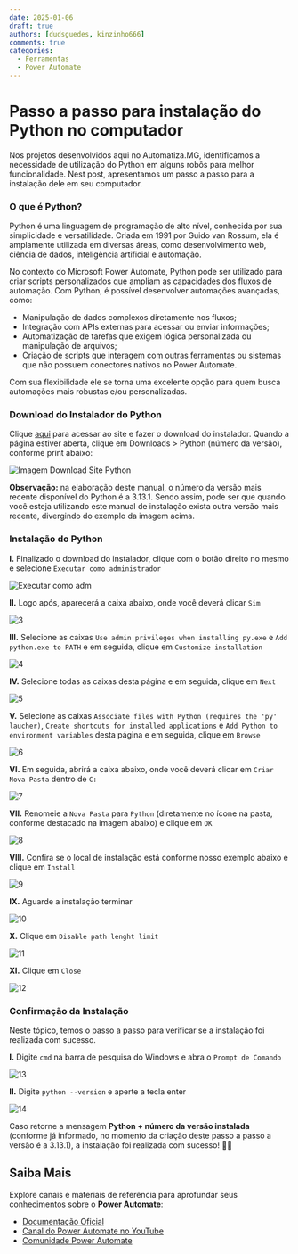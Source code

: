 ```yaml
---
date: 2025-01-06
draft: true
authors: [dudsguedes, kinzinho666]
comments: true
categories:
  - Ferramentas
  - Power Automate
---
```


# Passo a passo para instalação do Python no computador

Nos projetos desenvolvidos aqui no Automatiza.MG, identificamos a necessidade de utilização do Python em alguns robôs para melhor funcionalidade. Nest post, apresentamos um passo a passo para a instalação dele em seu computador. 

<!-- more -->   

### **O que é Python?**

Python é uma linguagem de programação de alto nível, conhecida por sua simplicidade e versatilidade. Criada em 1991 por Guido van Rossum, ela é amplamente utilizada em diversas áreas, como desenvolvimento web, ciência de dados, inteligência artificial e automação.

No contexto do Microsoft Power Automate, Python pode ser utilizado para criar scripts personalizados que ampliam as capacidades dos fluxos de automação. Com Python, é possível desenvolver automações avançadas, como:

* Manipulação de dados complexos diretamente nos fluxos;
* Integração com APIs externas para acessar ou enviar informações;
* Automatização de tarefas que exigem lógica personalizada ou manipulação de arquivos;
* Criação de scripts que interagem com outras ferramentas ou sistemas que não possuem conectores nativos no Power Automate.

Com sua flexibilidade ele se torna uma excelente opção para quem busca automações mais robustas e/ou personalizadas.


### **Download do Instalador do Python**

Clique [aqui](https://www.python.org/downloads/) para acessar ao site e fazer o download do instalador. Quando a página estiver aberta, clique em Downloads > Python (número da versão), conforme print abaixo: 

![Imagem Download Site Python](https://github.com/user-attachments/assets/d45dd156-dba9-4f9c-9736-9a4c500ddff1)

**Observação:** na elaboração deste manual, o número da versão mais recente disponível do Python é a 3.13.1. Sendo assim, pode ser que quando você esteja utilizando este manual de instalação exista outra versão mais recente, divergindo do exemplo da imagem acima.

### **Instalação do Python**

**I.** Finalizado o download do instalador, clique com o botão direito no mesmo e selecione `Executar como administrador`

![Executar como adm](https://github.com/user-attachments/assets/ad8c833c-03d9-470c-812f-aec76b563ebe)

**II.** Logo após, aparecerá a caixa abaixo, onde você deverá clicar `Sim`

![3](https://github.com/user-attachments/assets/45580947-1052-4da2-9ef6-fc32f32250de)


**III.** Selecione as caixas `Use admin privileges when installing py.exe` e `Add python.exe to PATH` e em seguida, clique em `Customize installation` 

![4](https://github.com/user-attachments/assets/e926daa8-322d-4228-8fd9-ac2356887810)



**IV.** Selecione todas as caixas desta página e em seguida, clique em `Next` 

![5](https://github.com/user-attachments/assets/266a9769-39ef-4b23-a8ba-952f209ac120)



**V.** Selecione as caixas `Associate files with Python (requires the 'py' laucher)`, `Create shortcuts for installed applications` e `Add Python to environment variables` desta página e em seguida, clique em `Browse` 


![6](https://github.com/user-attachments/assets/c13108bf-aded-4009-bea9-f0e7a96246f6)


**VI.** Em seguida, abrirá a caixa abaixo, onde você deverá clicar em `Criar Nova Pasta` dentro de `C:`



![7](https://github.com/user-attachments/assets/fd40370d-2561-4317-81e7-23676c609cef)


**VII.** Renomeie a `Nova Pasta` para `Python` (diretamente no ícone na pasta, conforme destacado na imagem abaixo) e clique em `OK`


![8](https://github.com/user-attachments/assets/51ebb6e5-6420-4a13-82b5-ab8230a3ca32)

**VIII.** Confira se o local de instalação está conforme nosso exemplo abaixo e clique em `Install`

![9](https://github.com/user-attachments/assets/1cf2d902-4b48-4635-be7a-7c09a213078c)


**IX.** Aguarde a instalação terminar


![10](https://github.com/user-attachments/assets/1abfe485-5a00-4412-8ed5-ac9b8e5c3184)

**X.** Clique em `Disable path lenght limit`

![11](https://github.com/user-attachments/assets/e387bdbb-dfce-4ea8-8205-ad818c1195da)


**XI.** Clique em `Close`

![12](https://github.com/user-attachments/assets/de1b0bbb-af5e-4817-99f9-090dfa3a37e8)

### **Confirmação da Instalação**

Neste tópico, temos o passo a passo para verificar se a instalação foi realizada com sucesso.

**I.** Digite `cmd` na barra de pesquisa do Windows e abra o `Prompt de Comando` 

![13](https://github.com/user-attachments/assets/d8b23ca1-2df4-47e3-a572-385ba4d2e92a)


**II.** Digite `python --version` e aperte a tecla enter

![14](https://github.com/user-attachments/assets/90c310e4-72fe-44b6-9e32-50e634d83ed3)


Caso retorne a mensagem **Python + número da versão instalada** (conforme já informado, no momento da criação deste passo a passo a versão é a 3.13.1), a instalação foi realizada com sucesso! 🚀🚀


## Saiba Mais

Explore canais e materiais de referência para aprofundar seus conhecimentos sobre o **Power Automate**:

- [Documentação Oficial](https://docs.microsoft.com/pt-br/power-automate/)
- [Canal do Power Automate no YouTube](https://www.youtube.com/channel/UCG98S4lL7nwlN8dxSF322bA)
- [Comunidade Power Automate](https://powerusers.microsoft.com/t5/Power-Automate-Community/ct-p/MPACommunity)

[^1]: Na nova aba que será aberta, basta apertar ++ctrl+a++ para selecionar todo código e ++ctrl+c++ para copiar.


